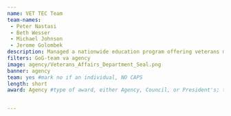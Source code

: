 ```yaml
---
name: VET TEC Team
team-names: 
 - Peter Nastasi
 - Beth Wesser
 - Michael Johnson
 - Jerome Golombek
description: Managed a nationwide education program offering veterans more accessible employment opportunities through high-tech, accelerated learning programs.
filters: GoG-team va agency
image: agency/Veterans_Affairs_Department_Seal.png
banner: agency
team: yes #mark no if an individual, NO CAPS 
length: short
award: Agency #type of award, either Agency, Council, or President's; this is case sensitive so make sure to match the options listed exactly. This section generates the format of the card


---
```

